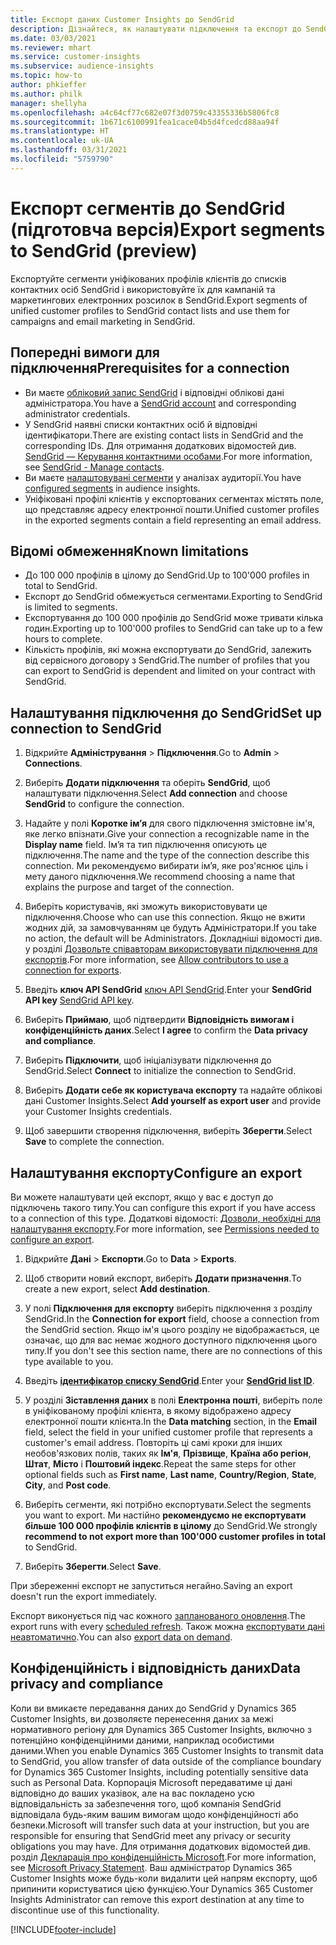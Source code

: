 ```yaml
---
title: Експорт даних Customer Insights до SendGrid
description: Дізнайтеся, як налаштувати підключення та експорт до SendGrid.
ms.date: 03/03/2021
ms.reviewer: mhart
ms.service: customer-insights
ms.subservice: audience-insights
ms.topic: how-to
author: phkieffer
ms.author: philk
manager: shellyha
ms.openlocfilehash: a4c64cf77c682e07f3d0759c43355336b5806fc8
ms.sourcegitcommit: 1b671c6100991fea1cace04b5d4fcedcd88aa94f
ms.translationtype: HT
ms.contentlocale: uk-UA
ms.lasthandoff: 03/31/2021
ms.locfileid: "5759790"
---
```

# <a name="export-segments-to-sendgrid-preview"></a><span data-ttu-id="39651-103">Експорт сегментів до SendGrid (підготовча версія)</span><span class="sxs-lookup"><span data-stu-id="39651-103">Export segments to SendGrid (preview)</span></span>

<span data-ttu-id="39651-104">Експортуйте сегменти уніфікованих профілів клієнтів до списків контактних осіб SendGrid і використовуйте їх для кампаній та маркетингових електронних розсилок в SendGrid.</span><span class="sxs-lookup"><span data-stu-id="39651-104">Export segments of unified customer profiles to SendGrid contact lists and use them for campaigns and email marketing in SendGrid.</span></span> 

## <a name="prerequisites-for-a-connection"></a><span data-ttu-id="39651-105">Попередні вимоги для підключення</span><span class="sxs-lookup"><span data-stu-id="39651-105">Prerequisites for a connection</span></span>

-   <span data-ttu-id="39651-106">Ви маєте [обліковий запис SendGrid](https://sendgrid.com/) і відповідні облікові дані адміністратора.</span><span class="sxs-lookup"><span data-stu-id="39651-106">You have a [SendGrid account](https://sendgrid.com/) and corresponding administrator credentials.</span></span>
-   <span data-ttu-id="39651-107">У SendGrid наявні списки контактних осіб й відповідні ідентифікатори.</span><span class="sxs-lookup"><span data-stu-id="39651-107">There are existing contact lists in SendGrid and the corresponding IDs.</span></span> <span data-ttu-id="39651-108">Для отримання додаткових відомостей див. [SendGrid — Керування контактними особами](https://sendgrid.com/docs/ui/managing-contacts/create-and-manage-contacts/#manage-contacts).</span><span class="sxs-lookup"><span data-stu-id="39651-108">For more information, see [SendGrid - Manage contacts](https://sendgrid.com/docs/ui/managing-contacts/create-and-manage-contacts/#manage-contacts).</span></span>
-   <span data-ttu-id="39651-109">Ви маєте [налаштовувані сегменти](segments.md) у аналізах аудиторії.</span><span class="sxs-lookup"><span data-stu-id="39651-109">You have [configured segments](segments.md) in audience insights.</span></span>
-   <span data-ttu-id="39651-110">Уніфіковані профілі клієнтів у експортованих сегментах містять поле, що представляє адресу електронної пошти.</span><span class="sxs-lookup"><span data-stu-id="39651-110">Unified customer profiles in the exported segments contain a field representing an email address.</span></span>

## <a name="known-limitations"></a><span data-ttu-id="39651-111">Відомі обмеження</span><span class="sxs-lookup"><span data-stu-id="39651-111">Known limitations</span></span>

- <span data-ttu-id="39651-112">До 100 000 профілів в цілому до SendGrid.</span><span class="sxs-lookup"><span data-stu-id="39651-112">Up to 100'000 profiles in total to SendGrid.</span></span>
- <span data-ttu-id="39651-113">Експорт до SendGrid обмежується сегментами.</span><span class="sxs-lookup"><span data-stu-id="39651-113">Exporting to SendGrid is limited to segments.</span></span>
- <span data-ttu-id="39651-114">Експортування до 100 000 профілів до SendGrid може тривати кілька годин.</span><span class="sxs-lookup"><span data-stu-id="39651-114">Exporting up to 100'000 profiles to SendGrid can take up to a few hours to complete.</span></span> 
- <span data-ttu-id="39651-115">Кількість профілів, які можна експортувати до SendGrid, залежить від сервісного договору з SendGrid.</span><span class="sxs-lookup"><span data-stu-id="39651-115">The number of profiles that you can export to SendGrid is dependent and limited on your contract with SendGrid.</span></span>

## <a name="set-up-connection-to-sendgrid"></a><span data-ttu-id="39651-116">Налаштування підключення до SendGrid</span><span class="sxs-lookup"><span data-stu-id="39651-116">Set up connection to SendGrid</span></span>

1. <span data-ttu-id="39651-117">Відкрийте **Адміністрування** > **Підключення**.</span><span class="sxs-lookup"><span data-stu-id="39651-117">Go to **Admin** > **Connections**.</span></span>

1. <span data-ttu-id="39651-118">Виберіть **Додати підключення** та оберіть **SendGrid**, щоб налаштувати підключення.</span><span class="sxs-lookup"><span data-stu-id="39651-118">Select **Add connection** and choose **SendGrid** to configure the connection.</span></span>

1. <span data-ttu-id="39651-119">Надайте у полі **Коротке ім’я** для свого підключення змістовне ім'я, яке легко впізнати.</span><span class="sxs-lookup"><span data-stu-id="39651-119">Give your connection a recognizable name in the **Display name** field.</span></span> <span data-ttu-id="39651-120">Ім’я та тип підключення описують це підключення.</span><span class="sxs-lookup"><span data-stu-id="39651-120">The name and the type of the connection describe this connection.</span></span> <span data-ttu-id="39651-121">Ми рекомендуємо вибирати ім’я, яке роз'яснює ціль і мету даного підключення.</span><span class="sxs-lookup"><span data-stu-id="39651-121">We recommend choosing a name that explains the purpose and target of the connection.</span></span>

1. <span data-ttu-id="39651-122">Виберіть користувачів, які зможуть використовувати це підключення.</span><span class="sxs-lookup"><span data-stu-id="39651-122">Choose who can use this connection.</span></span> <span data-ttu-id="39651-123">Якщо не вжити жодних дій, за замовчуванням це будуть Адміністратори.</span><span class="sxs-lookup"><span data-stu-id="39651-123">If you take no action, the default will be Administrators.</span></span> <span data-ttu-id="39651-124">Докладніші відомості див. у розділі [Дозвольте співавторам використовувати підключення для експортів](connections.md#allow-contributors-to-use-a-connection-for-exports).</span><span class="sxs-lookup"><span data-stu-id="39651-124">For more information, see [Allow contributors to use a connection for exports](connections.md#allow-contributors-to-use-a-connection-for-exports).</span></span>

1. <span data-ttu-id="39651-125">Введіть **ключ API SendGrid** [ключ API SendGrid](https://sendgrid.com/docs/ui/account-and-settings/api-keys/).</span><span class="sxs-lookup"><span data-stu-id="39651-125">Enter your **SendGrid API key** [SendGrid API key](https://sendgrid.com/docs/ui/account-and-settings/api-keys/).</span></span>

1. <span data-ttu-id="39651-126">Виберіть **Приймаю**, щоб підтвердити **Відповідність вимогам і конфіденційність даних**.</span><span class="sxs-lookup"><span data-stu-id="39651-126">Select **I agree** to confirm the **Data privacy and compliance**.</span></span>

1. <span data-ttu-id="39651-127">Виберіть **Підключити**, щоб ініціалізувати підключення до SendGrid.</span><span class="sxs-lookup"><span data-stu-id="39651-127">Select **Connect** to initialize the connection to SendGrid.</span></span>

1. <span data-ttu-id="39651-128">Виберіть **Додати себе як користувача експорту** та надайте облікові дані Customer Insights.</span><span class="sxs-lookup"><span data-stu-id="39651-128">Select **Add yourself as export user** and provide your Customer Insights credentials.</span></span>

1. <span data-ttu-id="39651-129">Щоб завершити створення підключення, виберіть **Зберегти**.</span><span class="sxs-lookup"><span data-stu-id="39651-129">Select **Save** to complete the connection.</span></span>

## <a name="configure-an-export"></a><span data-ttu-id="39651-130">Налаштування експорту</span><span class="sxs-lookup"><span data-stu-id="39651-130">Configure an export</span></span>

<span data-ttu-id="39651-131">Ви можете налаштувати цей експорт, якщо у вас є доступ до підключень такого типу.</span><span class="sxs-lookup"><span data-stu-id="39651-131">You can configure this export if you have access to a connection of this type.</span></span> <span data-ttu-id="39651-132">Додаткові відомості: [Дозволи, необхідні для налаштування експорту](export-destinations.md#set-up-a-new-export).</span><span class="sxs-lookup"><span data-stu-id="39651-132">For more information, see [Permissions needed to configure an export](export-destinations.md#set-up-a-new-export).</span></span>

1. <span data-ttu-id="39651-133">Відкрийте **Дані** > **Експорти**.</span><span class="sxs-lookup"><span data-stu-id="39651-133">Go to **Data** > **Exports**.</span></span>

1. <span data-ttu-id="39651-134">Щоб створити новий експорт, виберіть **Додати призначення**.</span><span class="sxs-lookup"><span data-stu-id="39651-134">To create a new export, select **Add destination**.</span></span>

1. <span data-ttu-id="39651-135">У полі **Підключення для експорту** виберіть підключення з розділу SendGrid.</span><span class="sxs-lookup"><span data-stu-id="39651-135">In the **Connection for export** field, choose a connection from the SendGrid section.</span></span> <span data-ttu-id="39651-136">Якщо ім'я цього розділу не відображається, це означає, що для вас немає жодного доступного підключення цього типу.</span><span class="sxs-lookup"><span data-stu-id="39651-136">If you don't see this section name, there are no connections of this type available to you.</span></span>

1. <span data-ttu-id="39651-137">Введіть **[ідентифікатор списку SendGrid](https://sendgrid.com/docs/ui/managing-contacts/create-and-manage-contacts/#manage-contacts)**.</span><span class="sxs-lookup"><span data-stu-id="39651-137">Enter your **[SendGrid list ID](https://sendgrid.com/docs/ui/managing-contacts/create-and-manage-contacts/#manage-contacts)**.</span></span>

1. <span data-ttu-id="39651-138">У розділі **Зіставлення даних** в полі **Електронна пошті**, виберіть поле в уніфікованому профілі клієнта, в якому відображено адресу електронної пошти клієнта.</span><span class="sxs-lookup"><span data-stu-id="39651-138">In the **Data matching** section, in the **Email** field, select the field in your unified customer profile that represents a customer's email address.</span></span> <span data-ttu-id="39651-139">Повторіть ці самі кроки для інших необов'язкових полів, таких як **Ім'я**, **Прізвище**, **Країна або регіон**, **Штат**, **Місто** і **Поштовий індекс**.</span><span class="sxs-lookup"><span data-stu-id="39651-139">Repeat the same steps for other optional fields such as **First name**, **Last name**, **Country/Region**, **State**, **City**, and **Post code**.</span></span>

1. <span data-ttu-id="39651-140">Виберіть сегменти, які потрібно експортувати.</span><span class="sxs-lookup"><span data-stu-id="39651-140">Select the segments you want to export.</span></span> <span data-ttu-id="39651-141">Ми настійно **рекомендуємо не експортувати більше 100 000 профілів клієнтів в цілому** до SendGrid.</span><span class="sxs-lookup"><span data-stu-id="39651-141">We strongly **recommend to not export more than 100'000 customer profiles in total** to SendGrid.</span></span> 

1. <span data-ttu-id="39651-142">Виберіть **Зберегти**.</span><span class="sxs-lookup"><span data-stu-id="39651-142">Select **Save**.</span></span>

<span data-ttu-id="39651-143">При збереженні експорт не запуститься негайно.</span><span class="sxs-lookup"><span data-stu-id="39651-143">Saving an export doesn't run the export immediately.</span></span>

<span data-ttu-id="39651-144">Експорт виконується під час кожного [запланованого оновлення](system.md#schedule-tab).</span><span class="sxs-lookup"><span data-stu-id="39651-144">The export runs with every [scheduled refresh](system.md#schedule-tab).</span></span> <span data-ttu-id="39651-145">Також можна [експортувати дані неавтоматично](export-destinations.md#run-exports-on-demand).</span><span class="sxs-lookup"><span data-stu-id="39651-145">You can also [export data on demand](export-destinations.md#run-exports-on-demand).</span></span> 

## <a name="data-privacy-and-compliance"></a><span data-ttu-id="39651-146">Конфіденційність і відповідність даних</span><span class="sxs-lookup"><span data-stu-id="39651-146">Data privacy and compliance</span></span>

<span data-ttu-id="39651-147">Коли ви вмикаєте передавання даних до SendGrid у Dynamics 365 Customer Insights, ви дозволяєте перенесення даних за межі нормативного регіону для Dynamics 365 Customer Insights, включно з потенційно конфіденційними даними, наприклад особистими даними.</span><span class="sxs-lookup"><span data-stu-id="39651-147">When you enable Dynamics 365 Customer Insights to transmit data to SendGrid, you allow transfer of data outside of the compliance boundary for Dynamics 365 Customer Insights, including potentially sensitive data such as Personal Data.</span></span> <span data-ttu-id="39651-148">Корпорація Microsoft передаватиме ці дані відповідно до ваших указівок, але на вас покладено усю відповідальність за забезпечення того, щоб компанія SendGrid відповідала будь-яким вашим вимогам щодо конфіденційності або безпеки.</span><span class="sxs-lookup"><span data-stu-id="39651-148">Microsoft will transfer such data at your instruction, but you are responsible for ensuring that SendGrid meet any privacy or security obligations you may have.</span></span> <span data-ttu-id="39651-149">Для отримання додаткових відомостей див. розділ [Декларація про конфіденційність Microsoft](https://go.microsoft.com/fwlink/?linkid=396732).</span><span class="sxs-lookup"><span data-stu-id="39651-149">For more information, see [Microsoft Privacy Statement](https://go.microsoft.com/fwlink/?linkid=396732).</span></span>
<span data-ttu-id="39651-150">Ваш адміністратор Dynamics 365 Customer Insights може будь-коли видалити цей напрям експорту, щоб припинити користуватися цією функцією.</span><span class="sxs-lookup"><span data-stu-id="39651-150">Your Dynamics 365 Customer Insights Administrator can remove this export destination at any time to discontinue use of this functionality.</span></span>


[!INCLUDE[footer-include](../includes/footer-banner.md)]